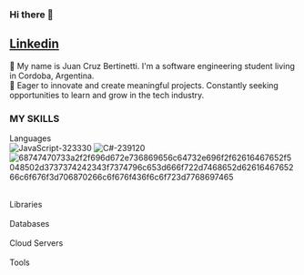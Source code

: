 ### Hi there 👋

<a href="https://www.linkedin.com/in/juan-cruz-bertinetti-6372141ba/">Linkedin</a>
-----------------------------------------------------------------------------------------------------
🌱 My name is Juan Cruz Bertinetti. I'm a software engineering student living in Cordoba, Argentina.
<br>
🚀 Eager to innovate and create meaningful projects. Constantly seeking opportunities to learn and grow in the tech industry.

### MY SKILLS

  Languages
  <br>
  ![JavaScript-323330](https://github.com/Juanbertinetti/JuanBertinetti/assets/123510819/e2410888-c1a6-4e66-9c7f-cd340c97d077)
  ![C#-239120](https://github.com/Juanbertinetti/JuanBertinetti/assets/123510819/6b540f0b-ab0f-496c-9b3d-d7800bb0a0ee)
![68747470733a2f2f696d672e736869656c64732e696f2f62616467652f5048502d3737374242343f7374796c653d666f722d7468652d6261646765266c6f676f3d706870266c6f676f436f6c6f723d7768697465](https://github.com/Juanbertinetti/JuanBertinetti/assets/123510819/10db0279-4af5-4476-8821-996e523fa150)

  <br>
  Libraries
  <br>
  

  <br>
  Databases
  <br>
  <br>
  Cloud Servers
  <br>
  <br>
  Tools
  <br>


